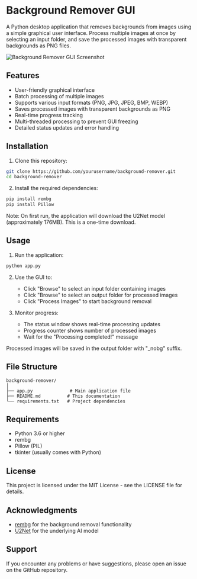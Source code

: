# Background Remover GUI

A Python desktop application that removes backgrounds from images using a simple graphical user interface. Process multiple images at once by selecting an input folder, and save the processed images with transparent backgrounds as PNG files.

![Background Remover GUI Screenshot](https://via.placeholder.com/600x400.png?text=Background+Remover+GUI)

## Features

- User-friendly graphical interface
- Batch processing of multiple images
- Supports various input formats (PNG, JPG, JPEG, BMP, WEBP)
- Saves processed images with transparent backgrounds as PNG
- Real-time progress tracking
- Multi-threaded processing to prevent GUI freezing
- Detailed status updates and error handling

## Installation

1. Clone this repository:
```bash
git clone https://github.com/yourusername/background-remover.git
cd background-remover
```

2. Install the required dependencies:
```bash
pip install rembg
pip install Pillow
```

Note: On first run, the application will download the U2Net model (approximately 176MB). This is a one-time download.

## Usage

1. Run the application:
```bash
python app.py
```

2. Use the GUI to:
   - Click "Browse" to select an input folder containing images
   - Click "Browse" to select an output folder for processed images
   - Click "Process Images" to start background removal

3. Monitor progress:
   - The status window shows real-time processing updates
   - Progress counter shows number of processed images
   - Wait for the "Processing completed!" message

Processed images will be saved in the output folder with "_nobg" suffix.

## File Structure

```
background-remover/
│
├── app.py              # Main application file
├── README.md          # This documentation
└── requirements.txt   # Project dependencies
```

## Requirements

- Python 3.6 or higher
- rembg
- Pillow (PIL)
- tkinter (usually comes with Python)


## License

This project is licensed under the MIT License - see the LICENSE file for details.

## Acknowledgments

- [rembg](https://github.com/danielgatis/rembg) for the background removal functionality
- [U2Net](https://github.com/xuebinqin/U-2-Net) for the underlying AI model


## Support

If you encounter any problems or have suggestions, please open an issue on the GitHub repository.
